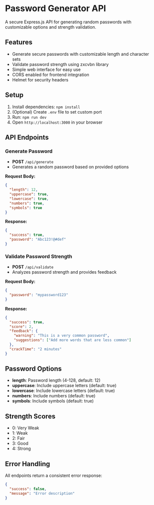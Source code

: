 # Password Generator API

A secure Express.js API for generating random passwords with customizable options and strength validation.

## Features

- Generate secure passwords with customizable length and character sets
- Validate password strength using zxcvbn library
- Simple web interface for easy use
- CORS enabled for frontend integration
- Helmet for security headers

## Setup

1. Install dependencies: `npm install`
2. (Optional) Create `.env` file to set custom port
3. Run: `npm run dev`
4. Open `http://localhost:3000` in your browser

## API Endpoints

### Generate Password
- **POST** `/api/generate`
- Generates a random password based on provided options

**Request Body:**
```json
{
  "length": 12,
  "uppercase": true,
  "lowercase": true,
  "numbers": true,
  "symbols": true
}
```

**Response:**
```json
{
  "success": true,
  "password": "Abc123!@#def"
}
```

### Validate Password Strength
- **POST** `/api/validate`
- Analyzes password strength and provides feedback

**Request Body:**
```json
{
  "password": "mypassword123"
}
```

**Response:**
```json
{
  "success": true,
  "score": 2,
  "feedback": {
    "warning": "This is a very common password",
    "suggestions": ["Add more words that are less common"]
  },
  "crackTime": "2 minutes"
}
```

## Password Options

- **length**: Password length (4-128, default: 12)
- **uppercase**: Include uppercase letters (default: true)
- **lowercase**: Include lowercase letters (default: true)
- **numbers**: Include numbers (default: true)
- **symbols**: Include symbols (default: true)

## Strength Scores

- 0: Very Weak
- 1: Weak
- 2: Fair
- 3: Good
- 4: Strong

## Error Handling

All endpoints return a consistent error response:
```json
{
  "success": false,
  "message": "Error description"
}
```